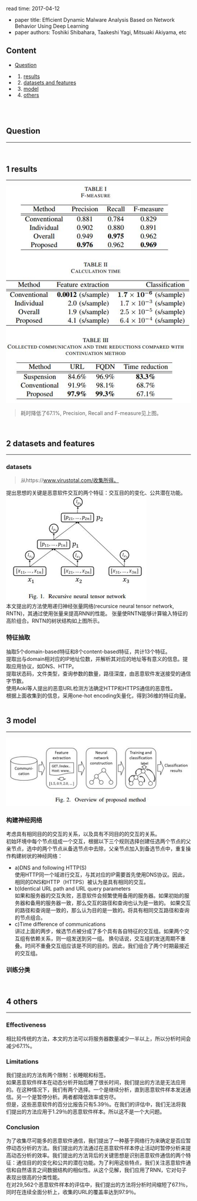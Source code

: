 read time: 2017-04-12
* paper title: Efficient Dynamic Malware Analysis Based on Network Behavior Using Deep Learning <br />
* paper authors: Toshiki Shibahara, Taakeshi Yagi, Mitsuaki Akiyama, etc <br />

## Content

* [Question](#question)

* 1. [results](#1-results)

* 2. [datasets and features](#2-datasets-and-features)

* 3. [model](#3-model)

* 4. [others](#4-others)

 <br /> <br />


## Question
------------------------------------------------------------------------------------
 <br />


## 1 results
------------------------------------------------------------------------------------
![images](../images/20170412/results-01.jpg) <br />
>耗时降低了67.1%, Precision, Recall and F-measure见上图。
 <br />


## 2 datasets and features
------------------------------------------------------------------------------------
### datasets
>从https://www.virustotal.com/收集所得。 <br />

提出思想的关键是恶意软件交互的两个特征：交互目的的变化、公共潜在功能。 <br />
![images](../images/20170412/model-01.jpg) <br />
本文提出的方法使用递归神经张量网络(recursice neural tensor network, RNTN)，其通过使用张量来提高RNN的性能。
张量使RNTN能够计算输入特征的高阶组合。RNTN的树状结构如上图所示。 <br />

### 特征抽取
抽取5个domain-based特征和8个content-based特征，共计13个特征。 <br />
提取出与domain相对应的IP地址位数，并解析其对应的地址等有意义的信息。提取应用协议，如DNS、HTTP。 <br />
提取状态码，文件类型，查询参数的数量，路径深度，由恶意软件发送接受的通信字节数。 <br />
使用Aoki等人提出的恶意URL检测方法确定HTTP和HTTPS通信的恶意性。 <br />
根据上面收集到的信息，采用one-hot encoding矢量化，得到36维的特征向量。  
 <br />


## 3 model
-------------------------------------------------------------------------------------
![images](../images/20170412/model-02.jpg) <br />
### 构建神经网络
考虑具有相同目的的交互的关系，以及具有不同目的的交互的关系。 <br />初始环境中每个节点组成一个交互，根据以下三个规则选择创建任选两个节点的父亲节点，选中的两个节点从备选节点中去除，父亲节点加入到备选节点中，重复操作构建树状的神经网络：
* a)DNS and following HTTP(S) <br />
使用HTTP同一个域进行交互，与其对应的IP需要首先使用DNS协议。因此，相同的DNS和HTTP（HTTPS）被认为是具有相同的交互。
* b)Identical URL path and URL query parameters <br />
如果和服务器的交互失败，恶意软件会频繁使用备用的服务器。如果初始的服务器和备用的服务器一致，那么交互的路径和查询也认为是一致的。
如果交互的路径和查询是一致的，那么认为目的是一致的。将具有相同交互路径和查询的节点组合。
* c)Time difference of communications <br />
讲过上面的两步，候选节点被分成了多个具有各自特征的交互组。如果两个交互组有依赖关系，则一组发送到另一组。 
换句话说，交互组的发送周期不重叠。时间不重叠交互组应该是不同的目的。因此，我们组合了两个时期最接近的交互组。

### 训练分类
 <br />


## 4 others
--------------------------------------------------------------------------------------
### Effectiveness
相比较传统的方法，本文的方法可以将服务器数量减少一半以上，所以分析时间会减少67.1%。 

### Limitations
我们提出的方法有两个限制：长睡眠和标签。 <br />
如果恶意软件样本在动态分析开始后睡了很长时间，我们提出的方法是无法应用的。在这种情况下，我们有两个选择。一个是继续分析，直到恶意软件样本发送通信。另一个是暂停分析。两者都降低效率或穷尽。 <br />
但是，这些恶意软件的百分比报告只有5.39％。在我们的评估中，我们无法将我们提出的方法应用于1.29％的恶意软件样本。所以这不是一个大问题。

### Conclusion
为了收集尽可能多的恶意软件通信，我们提出了一种基于网络行为来确定是否应暂停动态分析的方法。我们提出的方法通过在恶意软件样本停止活动时暂停分析来提高动态分析的效率。我们提出的方法背后的关键思想是识别恶意软件通信的两个特征：通信目的的变化和公共的潜在功能。为了利用这些特点，我们关注恶意软件通信和自然语言之间数据结构的相似性。从这个见解，我们应用了RNN，它对句子表现出很高的分类性能。 <br />
在对29,562个恶意软件样本的评估中，我们提出的方法将分析时间缩短了67.1％，同时在连续全面分析上，收集的URL的覆盖率达到97.9％。
 <br />
